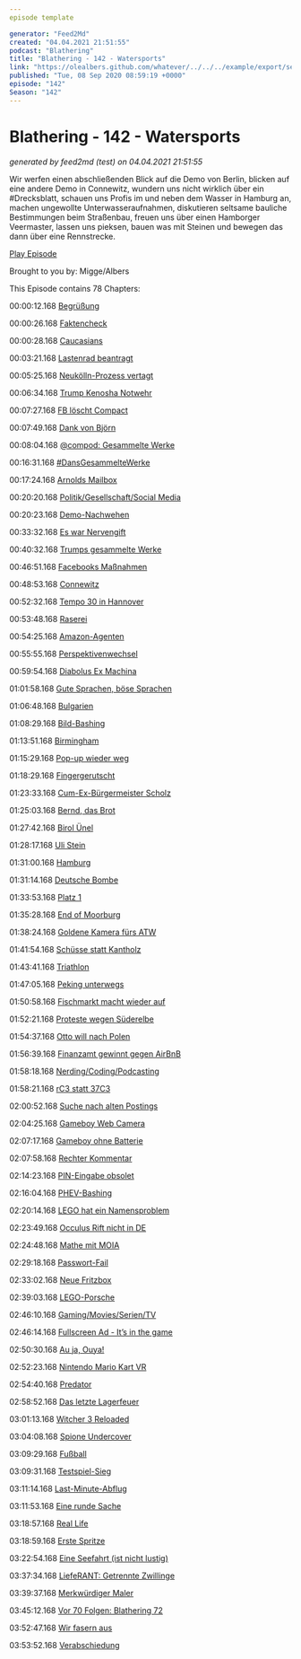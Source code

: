 ```yaml
---
episode template

generator: "Feed2Md"
created: "04.04.2021 21:51:55"
podcast: "Blathering"
title: "Blathering - 142 - Watersports"
link: "https://olealbers.github.com/whatever/../../../example/export/seasons/5/2020/9/Blathering - 142 - Watersports.md"
published: "Tue, 08 Sep 2020 08:59:19 +0000"
episode: "142"
Season: "142"
---
```


# Blathering - 142 - Watersports
_generated by feed2md (test) on 04.04.2021 21:51:55_

Wir werfen einen abschließenden Blick auf die Demo von Berlin, blicken auf eine andere Demo in Connewitz, wundern uns nicht wirklich über ein #Drecksblatt, schauen uns Profis im und neben dem Wasser in Hamburg an, machen ungewollte Unterwasseraufnahmen, diskutieren seltsame bauliche Bestimmungen beim Straßenbau, freuen uns über einen Hamborger Veermaster, lassen uns pieksen, bauen was mit Steinen und bewegen das dann über eine Rennstrecke.

[Play Episode](https://www.blathering.de/podlove/file/1326/s/feed/c/mp3/blathering_142.mp3)

Brought to you by: Migge/Albers

This Episode contains 78 Chapters:


00:00:12.168 [Begrüßung]()

00:00:26.168 [Faktencheck]()

00:00:28.168 [Caucasians](https://www.tobiasmigge.de/2020/09/06/2read-136-was-wei%C3%9Fe-menschen-nicht-%C3%BCber-rassismus-h%C3%B6ren-wollen/)

00:03:21.168 [Lastenrad beantragt](https://twitter.com/fhh_umwelt/status/1298889015312158720)

00:05:25.168 [Neukölln-Prozess vertagt](https://www.tagesspiegel.de/berlin/polizisten-duerfen-nur-eingeschraenkt-aussagen-richterin-stoppt-hauptverhandlung-gegen-neukoellner-neonazis/26144816.html)

00:06:34.168 [Trump Kenosha Notwehr](https://www.theguardian.com/us-news/2020/aug/31/trump-kyle-rittenhouse-press-briefing-kenosha)

00:07:27.168 [FB löscht Compact](https://www.tagesschau.de/inland/facebook-compact-offline-101.html)

00:07:49.168 [Dank von Björn](https://twitter.com/HobbyQS/status/1300697585850744833)

00:08:04.168 [@compod: Gesammelte Werke](https://twitter.com/search?q=(from%3Acompod)%20(%40blathering_pod)%20until%3A2020-09-08%20since%3A2020-08-30&src=typed_query&f=live)

00:16:31.168 [#DansGesammelteWerke](https://twitter.com/search?q=(from%3Aevildanwallace)%20(%40blathering_pod)%20until%3A2020-09-08%20since%3A2020-08-30&src=typed_query&f=live)

00:17:24.168 [Arnolds Mailbox](https://www.youtube.com/watch?v=PGASWBpYaBU)

00:20:20.168 [Politik/Gesellschaft/Social Media]()

00:20:23.168 [Demo-Nachwehen](https://lagedernation.org/2020/09/02/ldn203-corona-demo-wirecard-interview-gerhard-schick-5-jahre-wir-schaffen-das-fischerkoeniginnen-im-allgaeu/)

00:33:32.168 [Es war Nervengift](https://www.t-online.de/nachrichten/ausland/id_88504788/bundesregierung-nawalny-mit-chemischem-nervenkampfstoff-vergiftet.html)

00:40:32.168 [Trumps gesammelte Werke](https://twitter.com/lindyli/status/1301529162763689987)

00:46:51.168 [Facebooks Maßnahmen](https://www.washingtonpost.com/technology/2020/09/01/facebook-disinformation-takedown/)

00:48:53.168 [Connewitz](https://www.lvz.de/Leipzig/Polizeiticker/Polizeiticker-Leipzig/Leipzig-Connewitz-Kretschmer-sagt-Linksextremisten-den-Kampf-an)

00:52:32.168 [Tempo 30 in Hannover](https://www.ndr.de/nachrichten/niedersachsen/hannover_weser-leinegebiet/Tempo-30-in-Ortsdurchfahrten-Kommunen-sehen-Bedarf,tempolimit304.html)

00:53:48.168 [Raserei](https://www.tagesspiegel.de/berlin/wieder-illegales-autorennen-in-berlin-bmw-rast-auf-dem-kudamm-in-kleinwagen-mutter-und-tochter-schwer-verletzt/26145910.html)

00:54:25.168 [Amazon-Agenten](https://www.golem.de/news/intelligence-analyst-amazon-sucht-geheimanalysten-gegen-gewerkschaften-2009-150612.html)

00:55:55.168 [Perspektivenwechsel](https://twitter.com/theRosenblatts/status/1301792012321148928)

00:59:54.168 [Diabolus Ex Machina](https://www.tagesschau.de/inland/lkr-bundestag-101.html)

01:01:58.168 [Gute Sprachen, böse Sprachen](https://twitter.com/tazgezwitscher/status/1302665367882543105)

01:06:48.168 [Bulgarien](https://www.deutschlandfunk.de/der-tag-die-wut-der-menschen-in-bulgarien.3415.de.html?dram:article_id=483586)

01:08:29.168 [Bild-Bashing](https://twitter.com/miguelrausa/status/1302703965096873984)

01:13:51.168 [Birmingham](https://www.tagesschau.de/ausland/birmingham-messerangriff-111.html)

01:15:29.168 [Pop-up wieder weg](https://www.rbb24.de/politik/thema/2020/coronavirus/beitraege_neu/2020/09/berlin-pop-up-radwege-eilantrag-schilder-muessen-weg.html)

01:18:29.168 [Fingergerutscht](https://twitter.com/PolizeiSachsen/status/1302944454647705601)

01:23:33.168 [Cum-Ex-Bürgermeister Scholz](https://www.sueddeutsche.de/wirtschaft/cum-ex-scholz-1.5020109)

01:25:03.168 [Bernd, das Brot](https://taz.de/20-Jahre-Bernd-das-Brot/!5706648/)

01:27:42.168 [Birol Ünel](https://de.wikipedia.org/wiki/Birol_%C3%9Cnel)

01:28:17.168 [Uli Stein](https://de.wikipedia.org/wiki/Uli_Stein_(Cartoonist))

01:31:00.168 [Hamburg]()

01:31:14.168 [Deutsche Bombe](https://www.presseportal.de/blaulicht/pm/82522/4693804)

01:33:53.168 [Platz 1](https://www.travelbook.de/ziele/staedte/deutschlands-schoenste-grossstadt-abstimmung)

01:35:28.168 [End of Moorburg](https://taz.de/Umstrittenes-Steinkohlekrafterk/!5712394/)

01:38:24.168 [Goldene Kamera fürs ATW](https://twitter.com/hh_bsb/status/1301105171259371520)

01:41:54.168 [Schüsse statt Kantholz](https://www.mopo.de/hamburg/er-hat-selbst-geschossen--hamburger-afd-mitglied-taeuscht-ueberfall-durch-antifa-vor-37281566)

01:43:41.168 [Triathlon](https://www.hamburg.de/hamburg-triathlon/)

01:47:05.168 [Peking unterwegs](https://www.hamburg.de/sehenswuerdigkeiten/4650790/peking/)

01:50:58.168 [Fischmarkt macht wieder auf](https://hamburg1.de/nachrichten/46040/Fischmarkt_kaempft_fuer_baldigen_Neustart.html)

01:52:21.168 [Proteste wegen Süderelbe](https://www.ndr.de/fernsehen/sendungen/hamburg_journal/Protest-gegen-Oeffnung-der-Alten-Suederelbe,hamj99736.html)

01:54:37.168 [Otto will nach Polen](https://www.ndr.de/fernsehen/sendungen/hamburg_journal/Otto-Group-schliesst-Hamburger-Retouren-Zentrum,hamj99652.html)

01:56:39.168 [Finanzamt gewinnt gegen AirBnB](https://hamburg1.de/nachrichten/46067/Airbnb_muss_Steuerdaten_liefern.html)

01:58:18.168 [Nerding/Coding/Podcasting]()

01:58:21.168 [rC3 statt 37C3](https://events.ccc.de/2020/09/04/rc3-remote-chaos-experience/)

02:00:52.168 [Suche nach alten Postings](https://twitter.com/tmigge/status/1300863985181495296)

02:04:25.168 [Gameboy Web Camera](https://petapixel.com/2020/09/04/this-guy-turned-his-game-boy-camera-into-a-functional-webcam/)

02:07:17.168 [Gameboy ohne Batterie](https://eandt.theiet.org/content/articles/2020/09/battery-less-game-boy-powers-itself-from-button-presses-and-the-sun/)

02:07:58.168 [Rechter Kommentar](https://twitter.com/tmigge/status/1302612864897896450)

02:14:23.168 [PIN-Eingabe obsolet](https://www.golem.de/news/visa-forscher-hebeln-pin-abfrage-bei-kontaktlosem-bezahlen-aus-2008-150569.html)

02:16:04.168 [PHEV-Bashing](https://twitter.com/tmigge/status/1301218068509720578)

02:20:14.168 [LEGO hat ein Namensproblem](https://www.stonewars.de/news/razor-crest-wortmarke-deutschland/)

02:23:49.168 [Occulus Rift nicht in DE](https://www.golem.de/news/virtual-reality-oculus-stellt-verkauf-von-headsets-in-deutschland-ein-2009-150641.html)

02:24:48.168 [Mathe mit MOIA](https://twitter.com/tmigge/status/1301854326869155840)

02:29:18.168 [Passwort-Fail](https://twitter.com/stammtischphilo/status/1302914517211508736)

02:33:02.168 [Neue Fritzbox](https://avm.de/produkte/fritzbox/fritzbox-7590/)

02:39:03.168 [LEGO-Porsche](https://twitter.com/tmigge/status/1302175445790711814)

02:46:10.168 [Gaming/Movies/Serien/TV]()

02:46:14.168 [Fullscreen Ad - It’s in the game](https://www.derstandard.at/story/2000119830684/shitstorm-gegen-ea-wegen-full-screen-werbung-bei-vollpreistitel)

02:50:30.168 [Au ja, Ouya!](https://twitter.com/stammtischphilo/status/1301441381848801280)

02:52:23.168 [Nintendo Mario Kart VR](https://www.golem.de/news/nintendo-switch-mario-kart-live-schickt-spielzeugauto-auf-vr-rennstecke-2009-150676.html)

02:54:40.168 [Predator](https://de.wikipedia.org/wiki/Predator_(Film))

02:58:52.168 [Das letzte Lagerfeuer](https://twitter.com/stammtischphilo/status/1301450259189641217)

03:01:13.168 [Witcher 3 Reloaded](https://de.wikipedia.org/wiki/The_Witcher_3:_Wild_Hunt)

03:04:08.168 [Spione Undercover](https://de.wikipedia.org/wiki/Spione_Undercover_%E2%80%93_Eine_wilde_Verwandlung)

03:09:29.168 [Fußball]()

03:09:31.168 [Testspiel-Sieg](https://www.fcstpauli.com/news/saisoneroeffnung-gegen-sonderjyske-fodbold/)

03:11:14.168 [Last-Minute-Abflug](https://twitter.com/fcstpauli/status/1300798555028967425)

03:11:53.168 [Eine runde Sache](https://www.hfv.de/artikel/hfv-spielbetrieb-startet-unter-corona-bedingungen-mit-geaendertem-spielmodus/)

03:18:57.168 [Real Life]()

03:18:59.168 [Erste Spritze](https://twitter.com/tmigge/status/1301058654393839616)

03:22:54.168 [Eine Seefahrt (ist nicht lustig)](https://twitter.com/stammtischphilo/status/1301830864259739648)

03:37:34.168 [LiefeRANT: Getrennte Zwillinge](https://twitter.com/tmigge/status/1301116926379388929)

03:39:37.168 [Merkwürdiger Maler](https://de.wikipedia.org/wiki/Haushaltsnahe_Dienstleistung)

03:45:12.168 [Vor 70 Folgen: Blathering 72](https://www.blathering.de/2019/03/blathering-072-blatherus-interruptus/)

03:52:47.168 [Wir fasern aus]()

03:53:52.168 [Verabschiedung]()


